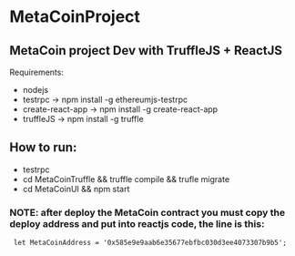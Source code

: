 # MetaCoinProject

## MetaCoin project Dev with TruffleJS + ReactJS

Requirements:
  * nodejs
  * testrpc -> npm install -g ethereumjs-testrpc
  * create-react-app -> npm install -g create-react-app
  * truffleJS -> npm install -g truffle
  
## How to run:
  * testrpc
  * cd MetaCoinTruffle && truffle compile && trufle migrate
  * cd MetaCoinUI && npm start
  ### NOTE: after deploy the MetaCoin contract you must copy the deploy address and put into reactjs code, the line is this:   
  ```
   let MetaCoinAddress = '0x585e9e9aab6e35677ebfbc030d3ee4073307b9b5';
  ```
